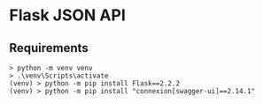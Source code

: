 Flask JSON API
==

Requirements
--

```
> python -m venv venv
> .\venv\Scripts\activate
(venv) > python -m pip install Flask==2.2.2
(venv) > python -m pip install "connexion[swagger-ui]==2.14.1"
```
